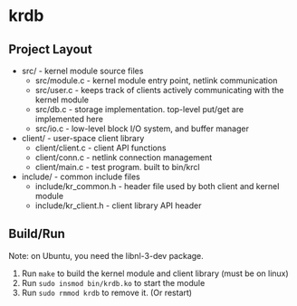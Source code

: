
# krdb

## Project Layout

  * src/ - kernel module source files
    - src/module.c - kernel module entry point, netlink communication
    - src/user.c - keeps track of clients actively communicating with the kernel module
    - src/db.c - storage implementation. top-level put/get are implemented here
    - src/io.c - low-level block I/O system, and buffer manager
  * client/ - user-space client library
    - client/client.c - client API functions
    - client/conn.c - netlink connection management
    - client/main.c - test program. built to bin/krcl
  * include/ - common include files
    - include/kr_common.h - header file used by both client and kernel module
    - include/kr_client.h - client library API header

## Build/Run

  Note: on Ubuntu, you need the libnl-3-dev package.

  1. Run `make` to build the kernel module and client library (must be on linux)
  2. Run `sudo insmod bin/krdb.ko` to start the module
  3. Run `sudo rmmod krdb` to remove it. (Or restart)
